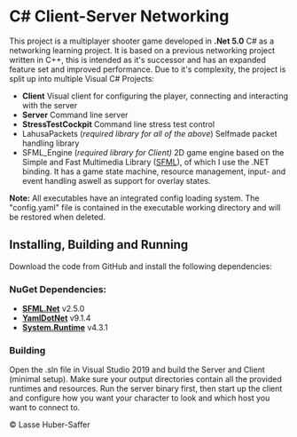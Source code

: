 # C# Client-Server Networking
This project is a multiplayer shooter game developed in **.Net 5.0** C# as a networking learning project. It is based on a previous networking project written in C++, this is intended as it's successor and has an expanded feature set and improved performance.  Due to it's complexity, the project is split up into multiple Visual C# Projects:

 - **Client**
	Visual client for configuring the player, connecting and interacting with the server
 - **Server**
	 Command line server
 - **StressTestCockpit**
	 Command line stress test control
 - LahusaPackets (*required library for all of the above*)
	 Selfmade packet handling library
 - SFML_Engine (*required library for Client)*
	 2D game engine based on the Simple and Fast Multimedia Library ([SFML](https://www.sfml-dev.org/)), of which I use the .NET binding. It has a game state machine, resource management, input- and event handling aswell as support for overlay states.

**Note:** All executables have an integrated config loading system. The "config.yaml" file is contained in the executable working directory and will be restored when deleted.

## Installing, Building and Running
Download the code from GitHub and install the following dependencies:
### NuGet Dependencies:
 - [**SFML.Net**](https://www.nuget.org/packages/SFML.Net/2.5.0?_src=template) v2.5.0
 - [**YamlDotNet**](https://www.nuget.org/packages/YamlDotNet/9.1.4?_src=template) v9.1.4
 - [**System.Runtime**](https://www.nuget.org/packages/System.Runtime/4.3.1?_src=template) v4.3.1

### Building
Open the .sln file in Visual Studio 2019 and build the Server and Client (minimal setup). Make sure your output directories contain all the provided runtimes and resources.
Run the server binary first, then start up the client and configure how you want your character to look and which host you want to connect to. 

© Lasse Huber-Saffer
